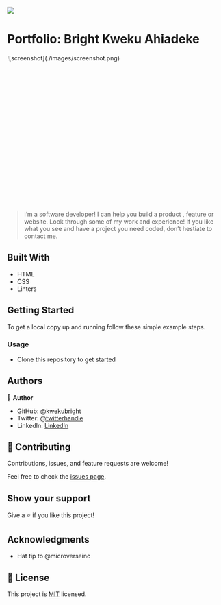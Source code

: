 ![](https://img.shields.io/badge/Microverse-blueviolet)

# Portfolio: Bright Kweku Ahiadeke

<div style="height: 350px">
  ![screenshot](./images/screenshot.png)
</div>

> I’m a software developer! I can help you build a product , feature or website. Look through some of my work and experience! If you like what you see and have a project you need coded, don’t hestiate to contact me.


## Built With

- HTML
- CSS
- Linters

## Getting Started

To get a local copy up and running follow these simple example steps.

### Usage

- Clone this repository to get started

## Authors

👤 **Author**

- GitHub: [@kwekubright](https://github.com/kwekubright)
- Twitter: [@twitterhandle](https://twitter.com/kwekubright_)
- LinkedIn: [LinkedIn](https://linkedin.com/in/kwekubright)

## 🤝 Contributing

Contributions, issues, and feature requests are welcome!

Feel free to check the [issues page](../../issues/).

## Show your support

Give a ⭐️ if you like this project!

## Acknowledgments

- Hat tip to @microverseinc


## 📝 License

This project is [MIT](./MIT.md) licensed.